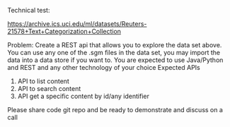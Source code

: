 Technical test:

https://archive.ics.uci.edu/ml/datasets/Reuters-21578+Text+Categorization+Collection

Problem: Create a REST api that allows you to explore the data set above. You can use any one of the .sgm files in the data set, you may import the data into a data store if you want to. You are expected to use Java/Python and REST and any other technology of your choice
Expected APIs
1. API to list content 
2. API to search content
3. API get a specific content by id/any identifier
 
Please share code git repo and be ready to demonstrate and discuss on a call